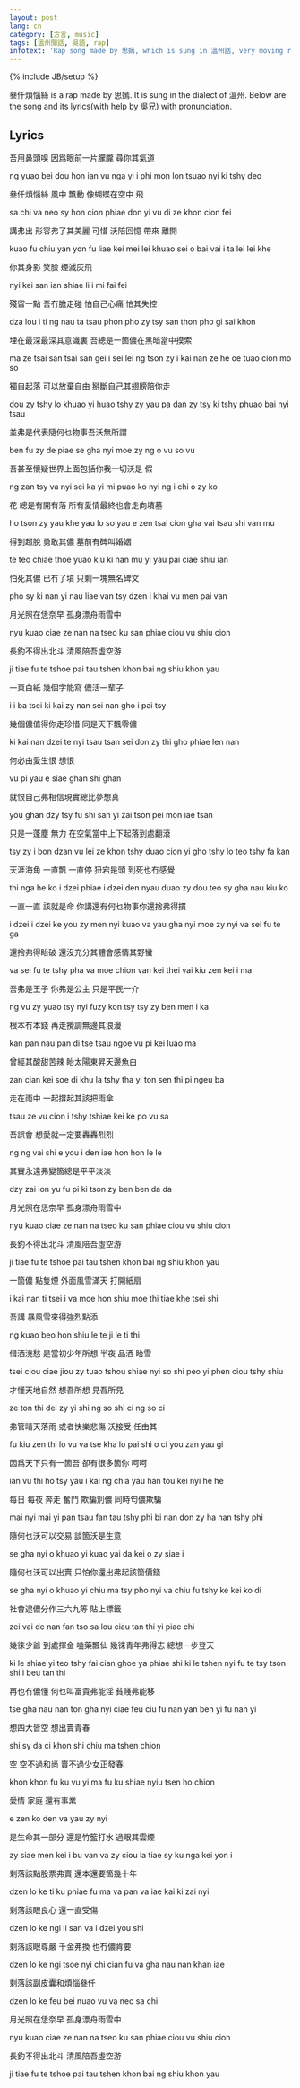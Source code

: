 ```yaml
---
layout: post
lang: cn
category: [方言, music]
tags: [溫州閒話, 吳語, rap]
infotext: 'Rap song made by 思嫣, which is sung in 溫州話, very moving rap.'
---
```

{% include JB/setup %}

<script src="{{ BASE_PATH }}/assets/audiojs/audio.js"></script>
<script>
  audiojs.events.ready(function() {
    audiojs.createAll();
  });
</script>


叄仟煩惱絲 is a rap made by 思嫣. It is sung in the dialect of 溫州. Below are the song and its lyrics(with help by 吳兄) with pronunciation.

<!-- ##### `The audio file has been reduced into 32 kbit.` -->

<audio src="{{ BASE_PATH }}/files/2014-08-15-叄仟煩惱絲-by-思嫣/叄仟煩惱絲-思嫣.mp3" preload="none"></audio>

## Lyrics

吾用鼻頭嗅 因爲眼前一片朦朧 尋你其氣道

ng yuao bei dou hon ian vu nga yi i phi mon lon tsuao nyi ki tshy deo

叄仟煩惱絲 風中 飄動 像蝴蝶在空中 飛

sa chi va neo sy hon cion phiae don yi vu di ze khon cion fei

講弗出 形容弗了其美麗 可惜 沃陪回憶 帶來 離開

kuao fu chiu yan yon fu liae kei mei lei khuao sei o bai vai i ta lei lei khe

你其身影 笑臉 煙滅灰飛

nyi kei san ian shiae li i mi fai fei

殘留一點 吾冇膽走碰 怕自己心痛 怕其失控

dza lou i ti ng nau ta tsau phon pho zy tsy san thon pho gi sai khon

埋在最深最深其意識裏 吾總是一箇儂在黑暗當中摸索

ma ze tsai san tsai san gei i sei lei ng tson zy i kai nan ze he oe tuao cion mo so

獨自起落 可以放棄自由 掰斷自己其翅膀陪你走

dou zy tshy lo khuao yi huao tshy zy yau pa dan zy tsy ki tshy phuao bai nyi tsau

並弗是代表隨何乜物事吾沃無所謂

ben fu zy de piae se gha nyi moe zy ng o vu so vu

吾甚至懷疑世界上面包括你我一切沃是 假

ng zan tsy va nyi sei ka yi mi puao ko nyi ng i chi o zy ko

花 總是有開有落 所有愛情最終也會走向墳墓

ho tson zy yau khe yau lo so yau e zen tsai cion gha vai tsau shi van mu

得到超脫 勇敢其儂 墓前有碑叫婚姻

te teo chiae thoe yuao kiu ki nan mu yi yau pai ciae shiu ian

怕死其儂 已冇了墳 只剩一塊無名碑文

pho sy ki nan yi nau liae van tsy dzen i khai vu men pai van

月光照在恁奈早 孤身漂舟雨雪中

nyu kuao ciae ze nan na tseo ku san phiae ciou vu shiu cion

長釣不得出北斗 清風陪吾虛空游

ji tiae fu te tshoe pai tau tshen khon bai ng shiu khon yau

<!-- more -->

一頁白紙 幾個字能寫 儂活一輩子

i i ba tsei ki kai zy nan sei nan gho i pai tsy

幾個儂值得你走珍惜 同是天下飄零儂

ki kai nan dzei te nyi tsau tsan sei don zy thi gho phiae len nan

何必由愛生恨 想恨

vu pi yau e siae ghan shi ghan

就恨自己弗相信現實總比夢想真

you ghan dzy tsy fu shi san yi zai tson pei mon iae tsan

只是一蓬塵 無力 在空氣當中上下起落到處翻滾

tsy zy i bon dzan vu lei ze khon tshy duao cion yi gho tshy lo teo tshy fa kan

天涯海角 一直飄 一直停 狃宕是頭 到死也冇感覺

thi nga he ko i dzei phiae i dzei den nyau duao zy dou teo sy gha nau kiu ko

一直一直 該就是命 你講還有何乜物事你還捨弗得摜

i dzei i dzei ke you zy men nyi kuao va yau gha nyi moe zy nyi va sei fu te ga

還捨弗得眙破 還沒充分其體會感情其野蠻

va sei fu te tshy pha va moe chion van kei thei vai kiu zen kei i ma

吾弗是王子 你弗是公主 只是平民一介

ng vu zy yuao tsy nyi fuzy kon tsy tsy zy ben men i ka

根本冇本錢 再走攪調無邊其浪漫

kan pan nau pan di tse tsau ngoe vu pi kei luao ma

曾經其酸甜苦辣 眙太陽東昇天邊魚白

zan cian kei soe di khu la tshy tha yi ton sen thi pi ngeu ba

走在雨中 一起撐起其該把雨傘

tsau ze vu cion i tshy tshiae kei ke po vu sa

吾誤會 想愛就一定要轟轟烈烈

ng ng vai shi e you i den iae hon hon le le

其實永遠弗變箇總是平平淡淡

dzy zai ion yu fu pi ki tson zy ben ben da da

月光照在恁奈早 孤身漂舟雨雪中

nyu kuao ciae ze nan na tseo ku san phiae ciou vu shiu cion

長釣不得出北斗 清風陪吾虛空游

ji tiae fu te tshoe pai tau tshen khon bai ng shiu khon yau

一箇儂 點隻煙 外面風雪滿天 打開紙扇

i kai nan ti tsei i va moe hon shiu moe thi tiae khe tsei shi

吾講 暴風雪來得強烈點添

ng kuao beo hon shiu le te ji le ti thi

借酒澆愁 是當初少年所想 半夜 品酒 眙雪

tsei ciou ciae jiou zy tuao tshou shiae nyi so shi peo yi phen ciou tshy shiu

才懂天地自然 想吾所想 見吾所見

ze ton thi dei zy yi shi ng so shi ci ng so ci

弗管晴天落雨 或者快樂悲傷 沃接受 任由其

fu kiu zen thi lo vu va tse kha lo pai shi o ci you zan yau gi

因爲天下只有一箇吾 卻有很多箇你 呵呵

ian vu thi ho tsy yau i kai ng chia yau han tou kei nyi he he

每日 每夜 奔走 奮鬥 欺騙別儂 同時匄儂欺騙

mai nyi mai yi pan tsau fan tau tshy phi bi nan don zy ha nan tshy phi

隨何乜沃可以交易 談箇沃是生意

se gha nyi o khuao yi kuao yai da kei o zy siae i

隨何乜沃可以出賣 只怕你還出弗起該箇價錢

se gha nyi o khuao yi chiu ma tsy pho nyi va chiu fu tshy ke kei ko di

社會逮儂分作三六九等 貼上標籤

zei vai de nan fan tso sa lou ciau tan thi yi piae chi

幾徠少爺 到處揮金 嗑藥飄仙 幾徠青年弗得志 總想一步登天

ki le shiae yi teo tshy fai cian ghoe ya phiae shi ki le tshen nyi fu te tsy tson shi i beu tan thi

再也冇儂懂 何乜叫富貴弗能淫 貧賤弗能移

tse gha nau nan ton gha nyi ciae feu ciu fu nan yan ben yi fu nan yi

想四大皆空 想出賣青春

shi sy da ci khon shi chiu ma tshen chion

空 空不過和尚 賣不過少女正發春

khon khon fu ku vu yi ma fu ku shiae nyiu tsen ho chion

愛情 家庭 還有事業

e zen ko den va yau zy nyi

是生命其一部分 還是竹籃打水 過眼其雲煙

zy siae men kei i bu van va zy ciou la tiae sy ku nga kei yon i

剩落該點股票弗賣 還本還要箇幾十年

dzen lo ke ti ku phiae fu ma va pan va iae kai ki zai nyi

剩落該眼良心 還一直受傷

dzen lo ke ngi li san va i dzei you shi

剩落該眼尊嚴 千金弗換 也冇儂肯要

dzen lo ke ngi tsoe nyi chi cian fu va gha nau nan khan iae

剩落該副皮囊和煩惱叄仟

dzen lo ke feu bei nuao vu va neo sa chi

月光照在恁奈早 孤身漂舟雨雪中

nyu kuao ciae ze nan na tseo ku san phiae ciou vu shiu cion

長釣不得出北斗 清風陪吾虛空游

ji tiae fu te tshoe pai tau tshen khon bai ng shiu khon yau